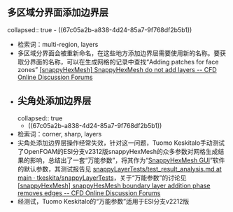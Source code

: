 ## 多区域分界面添加边界层
collapsed:: true
	- ((67c05a2b-a838-4d24-85a7-9f768df2b5b1))
- 检索词：multi-region, layers
- 多区域分界面会被重新命名，在这些地方添加边界层需要使用新的名称。要获取分界面的名称，可以在生成网格的记录中查找“Adding patches for face zones” [[snappyHexMesh] SnappyHexMesh do not add layers -- CFD Online Discussion Forums](https://www.cfd-online.com/Forums/openfoam-meshing/253167-snappyhexmesh-do-not-add-layers.html#post860711)
- ## 尖角处添加边界层
  collapsed:: true
	- ((67c05a2b-a838-4d24-85a7-9f768df2b5b1))
- 检索词：corner, sharp, layers
- 尖角处添加边界层操作经常失效，针对这一问题，Tuomo Keskitalo手动测试了OpenFOAM的ESI分支v2312版snappyHexMesh的众多参数对网格生成结果的影响，总结出了一套“万能参数”，将其作为“[SnappyHexMesh GUI](https://snappyhexmesh-gui.readthedocs.io/en/latest/snappy_gui.html)”软件的默认参数，其测试报告见 [snappyLayerTests/test_result_analysis.md at main · tkeskita/snappyLayerTests](https://github.com/tkeskita/snappyLayerTests/blob/main/test_result_analysis.md)，关于“万能参数”的讨论见 [[snappyHexMesh] snappyHesMesh boundary layer addition phase removes edges -- CFD Online Discussion Forums](https://www.cfd-online.com/Forums/openfoam-meshing/253365-snappyhesmesh-boundary-layer-addition-phase-removes-edges.html#post861891)
- 经测试，Tuomo Keskitalo的“万能参数”适用于ESI分支v2212版